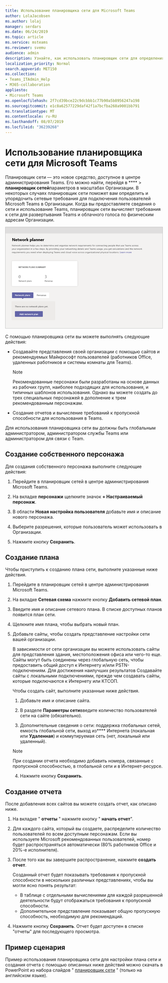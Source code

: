 ```yaml
---
title: Использование планировщика сети для Microsoft Teams
author: LolaJacobsen
ms.author: lolaj
manager: serdars
ms.date: 06/24/2019
ms.topic: article
ms.service: msteams
ms.reviewer: svemu
audience: admin
description: Узнайте, как использовать планировщик сети для определения требований к сети для Microsoft Teams.
localization_priority: Normal
search.appverid: MET150
ms.collection:
- Teams_ITAdmin_Help
- M365-collaboration
appliesto:
- Microsoft Teams
ms.openlocfilehash: 2f7cd39bce22c9dcbbb1c77b90a5b8956247a198
ms.sourcegitcommit: e1c8a62577229daf42f1a7bcfba268a9001bb791
ms.translationtype: MT
ms.contentlocale: ru-RU
ms.lasthandoff: 08/07/2019
ms.locfileid: "36239268"
---
```

# <a name="use-the-network-planner-for-microsoft-teams"></a>Использование планировщика сети для Microsoft Teams

Планировщик сети — это новое средство, доступное в центре администрирования Teams. Его можно найти, перейдя в **** > **планировщик сетей**параметров в масштабах Организации. В некоторых случаях планировщик сети поможет вам определить и упорядочить сетевые требования для подключения пользователей Microsoft Teams в Организации. Когда вы предоставляете сведения о сети и использование Teams, планировщик сети вычисляет требования к сети для развертывания Teams и облачного голоса по физическим адресам Организации.

![Снимок экрана: планировщик сети](media/network-planner.png)

С помощью планировщика сети вы можете выполнять следующие действия:

- Создавайте представления своей организации с помощью сайтов и рекомендуемых Майкрософт пользователей (работников Office, удаленных работников и системы комнаты для Teams).

    > [!NOTE]
    > Рекомендованные персонажи были разработаны на основе данных из рабочих групп, наиболее подходящих для использования, и типичных шаблонов использования. Однако вы можете создать до трех специальных персонажей в дополнение к трем рекомендованным персонажам.

- Создание отчетов и вычисление требований к пропускной способности для использования в Teams.

Для использования планировщика сети вы должны быть глобальным администратором, администратором службы Teams или администратором для связи с Team.

## <a name="create-a-custom-persona"></a>Создание собственного персонажа

Для создания собственного персонажа выполните следующие действия:

1. Перейдите в планировщик сетей в центре администрирования Microsoft Teams.

2. На вкладке **персонажи** щелкните значок **+ Настраиваемый персонаж**. 

3. В области **Новая настройка пользователя** добавьте имя и описание нового персонажа.

4. Выберите разрешения, которые пользователь может использовать в Организации.

5. Нажмите кнопку **Сохранить**.

## <a name="build-your-plan"></a>Создание плана

Чтобы приступить к созданию плана сети, выполните указанные ниже действия.

1. Перейдите в планировщик сетей в центре администрирования Microsoft Teams.

2. На вкладке **Сетевая схема** нажмите кнопку **Добавить сетевой план**.

3. Введите имя и описание сетевого плана. В списке доступных планов появится план сети.

4. Щелкните имя плана, чтобы выбрать новый план.

5. Добавьте сайты, чтобы создать представление настройки сети вашей организации.

    В зависимости от сети организации вы можете использовать сайты для представления здания, местоположения офиса или чего-то еще. Сайты могут быть соединены через глобальную сеть, чтобы предоставить общий доступ к Интернету и/или PSTN-подключениям. Для достижения наилучших результатов Создавайте сайты с локальными подключениями, прежде чем создавать сайты, которые подключаются к Интернету или КТСОП.

    Чтобы создать сайт, выполните указанные ниже действия.

    1. Добавьте имя и описание сайта.

    2. В разделе **Параметры сети**введите количество пользователей сети на сайте (обязательно).

    3. Дополнительные сведения о сети: поддержка глобальных сетей, емкость глобальной сети, выход из**** Интернета (локальная или **Удаленная**) и коммутируемая сеть (нет, локальный или удаленный).

      > [!NOTE]
      > При создании отчета необходимо добавить номера, связанные с пропускной способностью, в глобальной сети и в Интернет-ресурсе.

    4. Нажмите кнопку **Сохранить**.

## <a name="create-a-report"></a>Создание отчета

После добавления всех сайтов вы можете создать отчет, как описано ниже.

1. На вкладке " **отчеты** " нажмите кнопку " **начать отчет**".

2. Для каждого сайта, который вы создаете, распределите количество пользователей по всем доступным персонажам. Если вы используете Microsoft рекомендованных пользователей, номер будет распространяться автоматически (80% работников Office и 20%-е исполнителя).

3. После того как вы завершите распространение, нажмите **создать отчет**.

    Созданный отчет будет показывать требования к пропускной способности в нескольких различных представлениях, чтобы вы могли ясно понять результат:
    - В таблице с отдельными вычислениями для каждой разрешенной деятельности будут отображаться требования к пропускной способности.
    - Дополнительное представление показывает общую пропускную способность, необходимую для рекомендаций.

4. Нажмите кнопку **Сохранить**. Отчет будет доступен в списке "отчеты" для последующего просмотра.

## <a name="example-scenario"></a>Пример сценария

Пример использования планировщика сети для настройки плана сети и создания отчета с помощью описанных ниже действий можно скачать в PowerPoint из набора слайдов " [планировщик сети](https://github.com/MicrosoftDocs/OfficeDocs-SkypeForBusiness/blob/live/Teams/downloads/network-planner-how-to.pptx?raw=true) " (только на английском языке).
